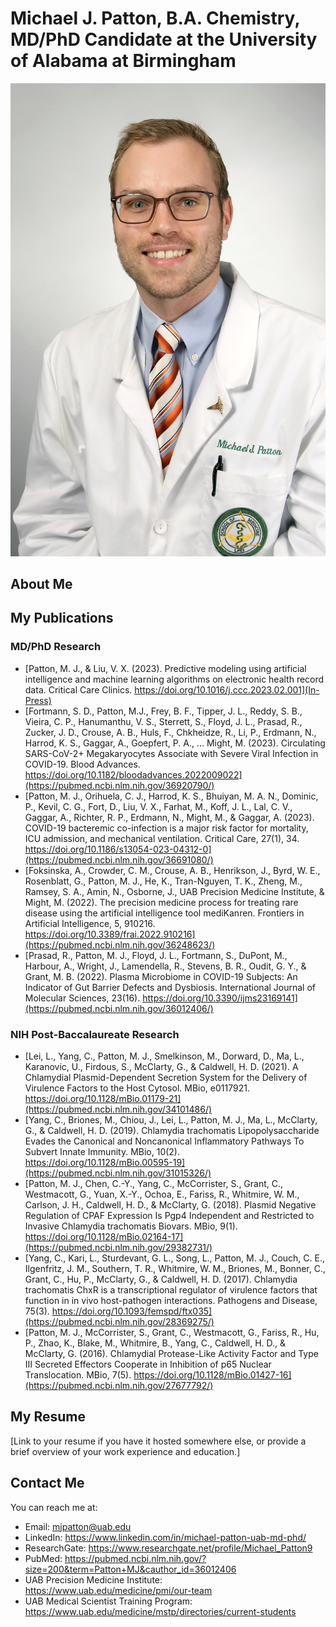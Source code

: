 # Michael J. Patton, B.A. Chemistry, MD/PhD Candidate at the University of Alabama at Birmingham

![Picture](https://github.com/TriageDr/michaeljohnpatton.github.io/blob/main/michaelpatton_professional_headshot.jpg)


## About Me


## My Publications

### MD/PhD Research
- [Patton, M. J., & Liu, V. X. (2023). Predictive modeling using artificial intelligence and machine learning algorithms on electronic health record data. Critical Care Clinics. https://doi.org/10.1016/j.ccc.2023.02.001](In-Press)
- [Fortmann, S. D., Patton, M.J., Frey, B. F., Tipper, J. L., Reddy, S. B., Vieira, C. P., Hanumanthu, V. S., Sterrett, S., Floyd, J. L., Prasad, R., Zucker, J. D., Crouse, A. B., Huls, F., Chkheidze, R., Li, P., Erdmann, N., Harrod, K. S., Gaggar, A., Goepfert, P. A., … Might, M. (2023). Circulating SARS-CoV-2+ Megakaryocytes Associate with Severe Viral Infection in COVID-19. Blood Advances. https://doi.org/10.1182/bloodadvances.2022009022](https://pubmed.ncbi.nlm.nih.gov/36920790/)
- [Patton, M. J., Orihuela, C. J., Harrod, K. S., Bhuiyan, M. A. N., Dominic, P., Kevil, C. G., Fort, D., Liu, V. X., Farhat, M., Koff, J. L., Lal, C. V., Gaggar, A., Richter, R. P., Erdmann, N., Might, M., & Gaggar, A. (2023). COVID-19 bacteremic co-infection is a major risk factor for mortality, ICU admission, and mechanical ventilation. Critical Care, 27(1), 34. https://doi.org/10.1186/s13054-023-04312-0](https://pubmed.ncbi.nlm.nih.gov/36691080/)
- [Foksinska, A., Crowder, C. M., Crouse, A. B., Henrikson, J., Byrd, W. E., Rosenblatt, G., Patton, M. J., He, K., Tran-Nguyen, T. K., Zheng, M., Ramsey, S. A., Amin, N., Osborne, J., UAB Precision Medicine Institute, & Might, M. (2022). The precision medicine process for treating rare disease using the artificial intelligence tool mediKanren. Frontiers in Artificial Intelligence, 5, 910216. https://doi.org/10.3389/frai.2022.910216](https://pubmed.ncbi.nlm.nih.gov/36248623/)
- [Prasad, R., Patton, M. J., Floyd, J. L., Fortmann, S., DuPont, M., Harbour, A., Wright, J., Lamendella, R., Stevens, B. R., Oudit, G. Y., & Grant, M. B. (2022). Plasma Microbiome in COVID-19 Subjects: An Indicator of Gut Barrier Defects and Dysbiosis. International Journal of Molecular Sciences, 23(16). https://doi.org/10.3390/ijms23169141](https://pubmed.ncbi.nlm.nih.gov/36012406/)

### NIH Post-Baccalaureate Research
- [Lei, L., Yang, C., Patton, M. J., Smelkinson, M., Dorward, D., Ma, L., Karanovic, U., Firdous, S., McClarty, G., & Caldwell, H. D. (2021). A Chlamydial Plasmid-Dependent Secretion System for the Delivery of Virulence Factors to the Host Cytosol. MBio, e0117921. https://doi.org/10.1128/mBio.01179-21](https://pubmed.ncbi.nlm.nih.gov/34101486/)
- [Yang, C., Briones, M., Chiou, J., Lei, L., Patton, M. J., Ma, L., McClarty, G., & Caldwell, H. D. (2019). Chlamydia trachomatis Lipopolysaccharide Evades the Canonical and Noncanonical Inflammatory Pathways To Subvert Innate Immunity. MBio, 10(2). https://doi.org/10.1128/mBio.00595-19](https://pubmed.ncbi.nlm.nih.gov/31015326/)
- [Patton, M. J., Chen, C.-Y., Yang, C., McCorrister, S., Grant, C., Westmacott, G., Yuan, X.-Y., Ochoa, E., Fariss, R., Whitmire, W. M., Carlson, J. H., Caldwell, H. D., & McClarty, G. (2018). Plasmid Negative Regulation of CPAF Expression Is Pgp4 Independent and Restricted to Invasive Chlamydia trachomatis Biovars. MBio, 9(1). https://doi.org/10.1128/mBio.02164-17](https://pubmed.ncbi.nlm.nih.gov/29382731/)
- [Yang, C., Kari, L., Sturdevant, G. L., Song, L., Patton, M. J., Couch, C. E., Ilgenfritz, J. M., Southern, T. R., Whitmire, W. M., Briones, M., Bonner, C., Grant, C., Hu, P., McClarty, G., & Caldwell, H. D. (2017). Chlamydia trachomatis ChxR is a transcriptional regulator of virulence factors that function in in vivo host-pathogen interactions. Pathogens and Disease, 75(3). https://doi.org/10.1093/femspd/ftx035](https://pubmed.ncbi.nlm.nih.gov/28369275/)
- [Patton, M. J., McCorrister, S., Grant, C., Westmacott, G., Fariss, R., Hu, P., Zhao, K., Blake, M., Whitmire, B., Yang, C., Caldwell, H. D., & McClarty, G. (2016). Chlamydial Protease-Like Activity Factor and Type III Secreted Effectors Cooperate in Inhibition of p65 Nuclear Translocation. MBio, 7(5). https://doi.org/10.1128/mBio.01427-16](https://pubmed.ncbi.nlm.nih.gov/27677792/)

## My Resume

[Link to your resume if you have it hosted somewhere else, or provide a brief overview of your work experience and education.]

## Contact Me

You can reach me at:

- Email: mjpatton@uab.edu
- LinkedIn: https://www.linkedin.com/in/michael-patton-uab-md-phd/
- ResearchGate: https://www.researchgate.net/profile/Michael_Patton9
- PubMed: https://pubmed.ncbi.nlm.nih.gov/?size=200&term=Patton+MJ&cauthor_id=36012406
- UAB Precision Medicine Institute: https://www.uab.edu/medicine/pmi/our-team
- UAB Medical Scientist Training Program: https://www.uab.edu/medicine/mstp/directories/current-students 
